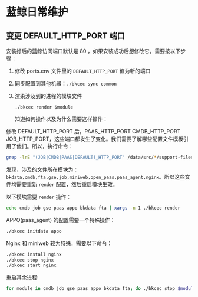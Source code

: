 # 蓝鲸日常维护

## 变更 DEFAULT_HTTP_PORT 端口

安装好后的蓝鲸访问端口默认是 80 ，如果安装成功后想修改它，需要按以下步骤：

1. 修改 ports.env 文件里的 `DEFAULT_HTTP_PORT` 值为新的端口

2. 同步配置到其他机器：`./bkcec sync common`

3. 渲染涉及到的进程的模块文件

    ```bashplainplainplainplainplain
    ./bkcec render $module
    ```
    知道如何操作以及为什么需要这样操作：

修改 DEFAULT_HTTP_PORT 后，PAAS_HTTP_PORT CMDB_HTTP_PORT JOB_HTTP_PORT，这些端口都发生了变化。我们需要了解哪些配置文件模板引用了他们。所以，执行命令：

```bash
grep -lrE "(JOB|CMDB|PAAS|DEFAULT)_HTTP_PORT" /data/src/*/support-files/
```

发现，涉及的文件所在模块为：`bkdata,cmdb,fta,gse,job,miniweb,open_paas,paas_agent,nginx`。所以这些文件均需要重新 `render` 配置，然后重启模块生效。

以下模块需要 `render` 操作：

```bash
echo cmdb job gse paas appo bkdata fta | xargs -n 1 ./bkcec render
```

APPO(paas_agent) 的配置需要一个特殊操作：

```bash
./bkcec initdata appo
```

Nginx 和 miniweb 较为特殊，需要以下命令：

```bash
./bkcec install nginx
./bkcec stop nginx
./bkcec start nginx
```

重启其余进程:

```bash
for module in cmdb job gse paas appo bkdata fta; do ./bkcec stop $module ; sleep 2; ./bkcec start $module ;done
```
